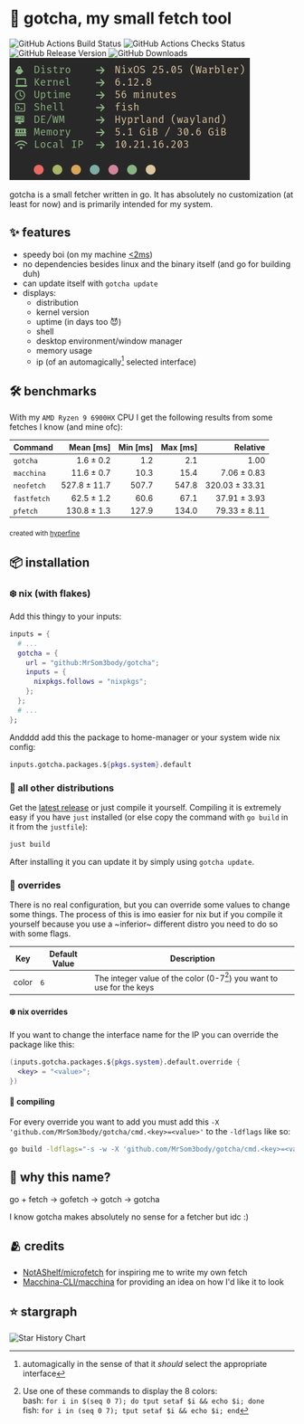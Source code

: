 # 🐹 gotcha, my small fetch tool

![GitHub Actions Build Status](https://img.shields.io/github/actions/workflow/status/MrSom3body/gotcha/build.yml?style=for-the-badge)
![GitHub Actions Checks Status](https://img.shields.io/github/actions/workflow/status/MrSom3body/gotcha/checks.yml?label=checks&style=for-the-badge)
![GitHub Release Version](https://img.shields.io/github/v/release/MrSom3body/gotcha?style=for-the-badge)
![GitHub Downloads](https://img.shields.io/github/downloads/MrSom3body/gotcha/total?style=for-the-badge)
![preview](.github/assets/preview.png)

gotcha is a small fetcher written in go. It has absolutely no customization (at
least for now) and is primarily intended for my system.

## ✨ features

- speedy boi (on my machine [<2ms](#%EF%B8%8F-benchmarks))
- no dependencies besides linux and the binary itself (and go for building duh)
- can update itself with `gotcha update`
- displays:
  - distribution
  - kernel version
  - uptime (in days too 😈)
  - shell
  - desktop environment/window manager
  - memory usage
  - ip (of an automagically[^1] selected interface)

[^1]:
    automagically in the sense of that it _should_ select the appropriate
    interface

## 🛠️ benchmarks

With my `AMD Ryzen 9 6900HX` CPU I get the following results from some fetches I
know (and mine ofc):

| Command     |    Mean [ms] | Min [ms] | Max [ms] |       Relative |
| :---------- | -----------: | -------: | -------: | -------------: |
| `gotcha`    |    1.6 ± 0.2 |      1.2 |      2.1 |           1.00 |
| `macchina`  |   11.6 ± 0.7 |     10.3 |     15.4 |    7.06 ± 0.83 |
| `neofetch`  | 527.8 ± 11.7 |    507.7 |    547.8 | 320.03 ± 33.31 |
| `fastfetch` |   62.5 ± 1.2 |     60.6 |     67.1 |   37.91 ± 3.93 |
| `pfetch`    |  130.8 ± 1.3 |    127.9 |    134.0 |   79.33 ± 8.11 |

<sub>created with [hyperfine](https://github.com/sharkdp/hyperfine)</sub>

## 📦 installation

### ❄️ nix (with flakes)

Add this thingy to your inputs:

```nix
inputs = {
  # ...
  gotcha = {
    url = "github:MrSom3body/gotcha";
    inputs = {
      nixpkgs.follows = "nixpkgs";
    };
  };
  # ...
};
```

Andddd add this the package to home-manager or your system wide nix config:

```nix
inputs.gotcha.packages.${pkgs.system}.default
```

### 🐧 all other distributions

Get the [latest release](https://github.com/MrSom3body/gotcha/releases) or just
compile it yourself. Compiling it is extremely easy if you have `just` installed
(or else copy the command with `go build` in it from the `justfile`):

```bash
just build
```

After installing it you can update it by simply using `gotcha update`.

### 🧰 overrides

There is no real configuration, but you can override some values to change some
things. The process of this is imo easier for nix but if you compile it yourself
because you use a ~inferior~ different distro you need to do so with some flags.

| Key   | Default Value | Description                                                           |
| ----- | ------------- | --------------------------------------------------------------------- |
| color | `6`           | The integer value of the color (0-7[^2]) you want to use for the keys |

[^2]:
    Use one of these commands to display the 8 colors:  
    bash: `for i in $(seq 0 7); do tput setaf $i && echo $i; done`  
    fish: `for i in (seq 0 7); tput setaf $i && echo $i; end`

#### ❄️ nix overrides

If you want to change the interface name for the IP you can override the package
like this:

```nix
(inputs.gotcha.packages.${pkgs.system}.default.override {
  <key> = "<value>";
})
```

#### 🔨 compiling

For every override you want to add you must add this `-X
'github.com/MrSom3body/gotcha/cmd.<key>=<value>'` to the `-ldflags` like so:

```bash
go build -ldflags="-s -w -X 'github.com/MrSom3body/gotcha/cmd.<key>=<value>'"
```

## 🤔 why this name?

go + fetch → gofetch → gotch → gotcha

I know gotcha makes absolutely no sense for a fetcher but idc :)

## 🫂 credits

- [NotAShelf/microfetch](https://github.com/NotAShelf/microfetch) for inspiring me to write my own fetch
- [Macchina-CLI/macchina](https://github.com/Macchina-CLI/macchina) for providing an idea on how I'd like it to look

## ⭐ stargraph

<picture>
  <source media="(prefers-color-scheme: dark)"
    srcset="https://api.star-history.com/svg?repos=MrSom3body/gotcha&type=Date&theme=dark"/>
  <source media="(prefers-color-scheme: light)"
    srcset="https://api.star-history.com/svg?repos=MrSom3body/gotcha&type=Date"/>
  <img alt="Star History Chart"
    src="https://api.star-history.com/svg?repos=MrSom3body/gotcha&type=Date"/>
</picture>
